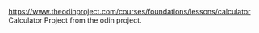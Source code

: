 https://www.theodinproject.com/courses/foundations/lessons/calculator
Calculator Project from the odin project.